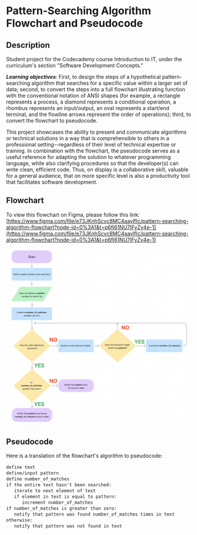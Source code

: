 # Pattern-Searching Algorithm Flowchart and Pseudocode

## Description

Student project for the Codecademy course Introduction to IT, under the curriculum's section "Software Development Concepts."

**_Learning objectives_**: First, to design the steps of a hypothetical pattern-searching algorithm that searches for a specific value within a larger set of data; second, to convert the steps into a full flowchart illustrating function with the conventional notation of ANSI shapes (for example, a rectangle represents a process, a diamond represents a conditional operation, a rhombus represents an input/output, an oval represents a start/end terminal, and the flowline arrows represent the order of operations); third, to convert the flowchart to pseudocode.

This project showcases the ability to present and communicate algorithms or technical solutions in a way that is comprehensible to others in a professional setting--regardless of their level of technical expertise or training. In combination with the flowchart, the pseudocode serves as a useful reference for adapting the solution to whatever programming language, while also clarifying procedures so that the developer(s) can write clean, efficient code. Thus, on display is a collaborative skill, valuable for a general audience, that on more specific level is also a productivity tool that facilitates software development.

## Flowchart

To view this flowchart on Figma, please follow this link: [https://www.figma.com/file/e73JKnhScvc8MC4aaylfIc/pattern-searching-algorithm-flowchart?node-id=0%3A1&t=p6fj61NU7IFyZy4e-1](https://www.figma.com/file/e73JKnhScvc8MC4aaylfIc/pattern-searching-algorithm-flowchart?node-id=0%3A1&t=p6fj61NU7IFyZy4e-1)

![Pattern-Searching Algorithm Flowchart](./pattern-searching-algorithm.png)

## Pseudocode

Here is a translation of the flowchart's algorithm to pseudocode:

```
define text
define/input pattern
define number_of_matches
if the entire text hasn't been searched:
   iterate to next element of text
   if element in text is equal to pattern:
      increment number_of_matches
if number_of_matches is greater than zero:
   notify that pattern was found number_of_matches times in text
otherwise:
   notify that pattern was not found in text
```
